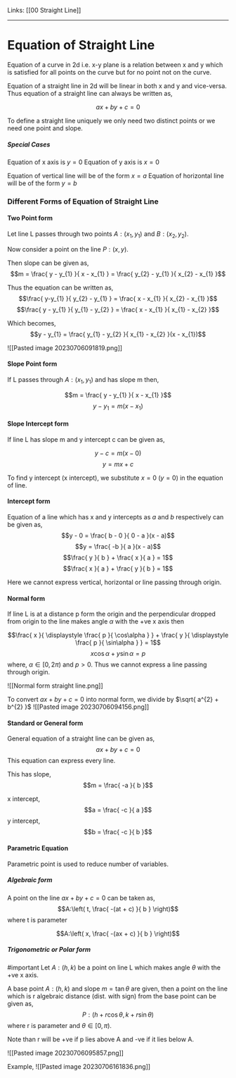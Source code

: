 Links: [[00 Straight Line]]
___
# Equation of Straight Line
Equation of a curve in 2d i.e. x-y plane is a relation between x and y which is satisfied for all points on the curve but for no point not on the curve. 

Equation of a straight line in 2d will be linear in both x and y and vice-versa. 
Thus equation of a straight line can always be written as,

$$ax + by + c = 0$$

To define a straight line uniquely we only need two distinct points or we need one point and slope.

##### Special Cases
Equation of x axis is $y= 0$
Equation of y axis is $x= 0$

Equation of vertical line will be of the form $x = a$
Equation of horizontal line will be of the form $y = b$

### Different Forms of Equation of Straight Line
#### Two Point form
Let line L passes through two points $A:(x_{1},y_{1})$ and $B:(x_{2},y_{2})$.

Now consider a point on the line $P:(x,y)$.

Then slope can be given as,
$$m = \frac{ y - y_{1} }{ x - x_{1} } = \frac{ y_{2} - y_{1} }{ x_{2} - x_{1} }$$

Thus the equation can be written as,
$$\frac{ y-y_{1} }{ y_{2} - y_{1} } = \frac{ x - x_{1} }{ x_{2} - x_{1} }$$
$$\frac{ y - y_{1} }{ y_{1} - y_{2} } = \frac{ x - x_{1} }{ x_{1} - x_{2} }$$

Which becomes,
$$y - y_{1} = \frac{ y_{1} - y_{2} }{ x_{1} - x_{2} }(x - x_{1})$$


![[Pasted image 20230706091819.png]]

#### Slope Point form
If L passes through $A:(x_{1},y_{1})$ and has slope m then,

$$m = \frac{ y - y_{1} }{ x - x_{1} }$$
$$y - y_{1} = m(x - x_{1})$$

#### Slope Intercept form
If line L has slope m and y intercept c can be given as,

$$y - c = m(x - 0)$$
$$y = mx + c$$

To find y intercept (x intercept), we substitute $x = 0$ ($y = 0$) in the equation of line. 

#### Intercept form
Equation of a line which has x and y intercepts as $a$ and $b$ respectively can be given as,
$$y - 0 = \frac{ b - 0 }{ 0 - a }(x - a)$$
$$y = \frac{ -b }{ a }(x - a)$$
$$\frac{ y }{ b } + \frac{ x }{ a } = 1$$
$$\frac{ x }{ a } + \frac{ y }{ b } = 1$$

Here we cannot express vertical, horizontal or line passing through origin. 

#### Normal form
If line L is at a distance p form the origin and the perpendicular dropped from origin to the line makes angle $\alpha$ with the +ve x axis then

$$\frac{ x }{ \displaystyle  \frac{ p }{ \cos\alpha } } + \frac{ y }{ \displaystyle \frac{ p }{ \sin\alpha } } = 1$$
$$x\cos \alpha + y\sin \alpha = p$$
where, $\alpha \in [0, 2\pi)$ and $p > 0$. Thus we cannot express a line passing through origin.

![[Normal form straight line.png]]

To convert $ax + by + c = 0$ into normal form, we divide by $\sqrt{ a^{2} + b^{2} }$
![[Pasted image 20230706094156.png]]

#### Standard or General form
General equation of a straight line can be given as,
$$ax + by + c = 0$$
This equation can express every line.

This has slope,
$$m = \frac{ -a }{ b }$$

x intercept,
$$a = \frac{ -c }{ a }$$
y intercept,
$$b = \frac{ -c }{ b }$$

#### Parametric Equation
Parametric point is used to reduce number of variables. 

##### Algebraic form
A point on the line $ax + by + c = 0$ can be taken as,
$$A:\left( t, \frac{ -(at + c) }{ b } \right)$$
where t is parameter

$$A:\left( x, \frac{ -(ax + c) }{ b } \right)$$

##### Trigonometric or Polar form
#important 
Let $A:(h,k)$ be a point on line L which makes angle $\theta$ with the +ve x axis. 

A base point $A:(h,k)$ and slope $m = \tan \theta$ are given, then a point on the line which is r algebraic distance (dist. with sign) from the base point can be given as,
$$P:(h + r\cos \theta, k + r\sin \theta)$$
where r is parameter and $\theta \in [0, \pi)$.


Note than r will be +ve if p lies above A and -ve if it lies below A. 

![[Pasted image 20230706095857.png]]

Example,
![[Pasted image 20230706161836.png]]